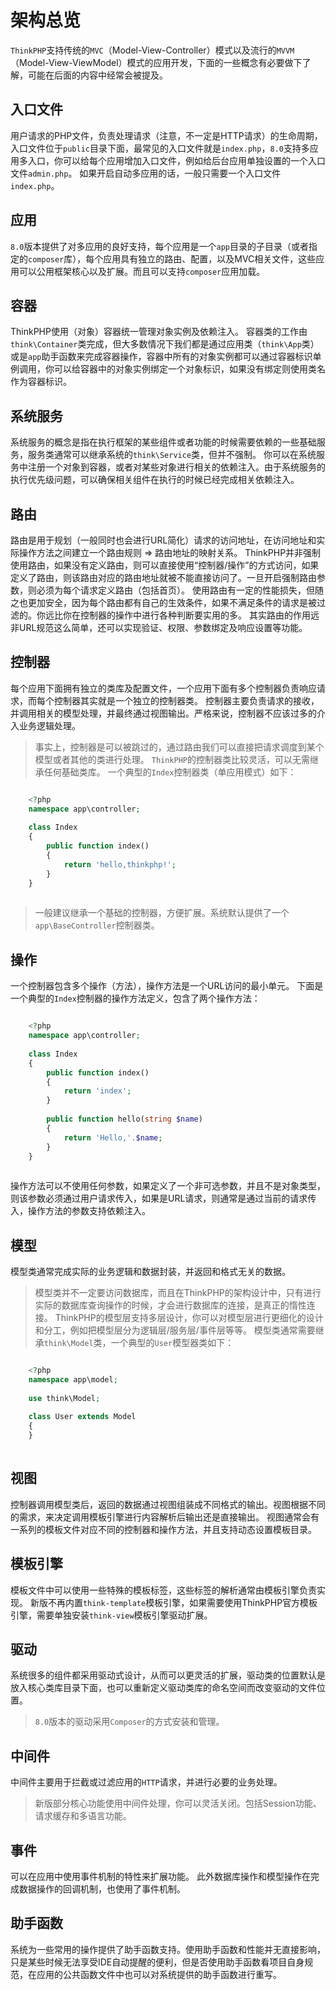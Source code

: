 # 架构总览

`ThinkPHP`支持传统的`MVC`（Model-View-Controller）模式以及流行的`MVVM`（Model-View-ViewModel）模式的应用开发，下面的一些概念有必要做下了解，可能在后面的内容中经常会被提及。
## 入口文件
用户请求的PHP文件，负责处理请求（注意，不一定是HTTP请求）的生命周期，入口文件位于`public`目录下面，最常见的入口文件就是`index.php`，`8.0`支持多应用多入口，你可以给每个应用增加入口文件，例如给后台应用单独设置的一个入口文件`admin.php`。
如果开启自动多应用的话，一般只需要一个入口文件`index.php`。
## 应用
`8.0`版本提供了对多应用的良好支持，每个应用是一个`app`目录的子目录（或者指定的`composer`库），每个应用具有独立的路由、配置，以及MVC相关文件，这些应用可以公用框架核心以及扩展。而且可以支持`composer`应用加载。
## 容器
ThinkPHP使用（对象）容器统一管理对象实例及依赖注入。
容器类的工作由`think\Container`类完成，但大多数情况下我们都是通过应用类（`think\App`类）或是`app`助手函数来完成容器操作，容器中所有的对象实例都可以通过容器标识单例调用，你可以给容器中的对象实例绑定一个对象标识，如果没有绑定则使用类名作为容器标识。
## 系统服务
系统服务的概念是指在执行框架的某些组件或者功能的时候需要依赖的一些基础服务，服务类通常可以继承系统的`think\Service`类，但并不强制。
你可以在系统服务中注册一个对象到容器，或者对某些对象进行相关的依赖注入。由于系统服务的执行优先级问题，可以确保相关组件在执行的时候已经完成相关依赖注入。
## 路由
路由是用于规划（一般同时也会进行URL简化）请求的访问地址，在访问地址和实际操作方法之间建立一个路由规则 => 路由地址的映射关系。
ThinkPHP并非强制使用路由，如果没有定义路由，则可以直接使用“控制器/操作”的方式访问，如果定义了路由，则该路由对应的路由地址就被不能直接访问了。一旦开启强制路由参数，则必须为每个请求定义路由（包括首页）。
使用路由有一定的性能损失，但随之也更加安全，因为每个路由都有自己的生效条件，如果不满足条件的请求是被过滤的。你远比你在控制器的操作中进行各种判断要实用的多。
其实路由的作用远非URL规范这么简单，还可以实现验证、权限、参数绑定及响应设置等功能。
## 控制器
每个应用下面拥有独立的类库及配置文件，一个应用下面有多个控制器负责响应请求，而每个控制器其实就是一个独立的控制器类。
控制器主要负责请求的接收，并调用相关的模型处理，并最终通过视图输出。严格来说，控制器不应该过多的介入业务逻辑处理。
> 事实上，控制器是可以被跳过的，通过路由我们可以直接把请求调度到某个模型或者其他的类进行处理。
`ThinkPHP`的控制器类比较灵活，可以无需继承任何基础类库。
一个典型的`Index`控制器类（单应用模式）如下：
```php

    <?php
    namespace app\controller;
    
    class Index 
    {
        public function index()
        {
            return 'hello,thinkphp!';
        }
    }
    

```
> 一般建议继承一个基础的控制器，方便扩展。系统默认提供了一个`app\BaseController`控制器类。
## 操作
一个控制器包含多个操作（方法），操作方法是一个URL访问的最小单元。
下面是一个典型的`Index`控制器的操作方法定义，包含了两个操作方法：
```php

    <?php
    namespace app\controller;
    
    class Index 
    {
        public function index()
        {
            return 'index';
        }
        
        public function hello(string $name)
        {
            return 'Hello,'.$name;
        }
    }
    

```
操作方法可以不使用任何参数，如果定义了一个非可选参数，并且不是对象类型，则该参数必须通过用户请求传入，如果是URL请求，则通常是通过当前的请求传入，操作方法的参数支持依赖注入。
## 模型
模型类通常完成实际的业务逻辑和数据封装，并返回和格式无关的数据。
> 模型类并不一定要访问数据库，而且在ThinkPHP的架构设计中，只有进行实际的数据库查询操作的时候，才会进行数据库的连接，是真正的惰性连接。
ThinkPHP的模型层支持多层设计，你可以对模型层进行更细化的设计和分工，例如把模型层分为逻辑层/服务层/事件层等等。
模型类通常需要继承`think\Model`类，一个典型的`User`模型器类如下：
```php

    <?php
    namespace app\model;
    
    use think\Model;
    
    class User extends Model
    {
    }
    

```
## 视图
控制器调用模型类后，返回的数据通过视图组装成不同格式的输出。视图根据不同的需求，来决定调用模板引擎进行内容解析后输出还是直接输出。
视图通常会有一系列的模板文件对应不同的控制器和操作方法，并且支持动态设置模板目录。
## 模板引擎
模板文件中可以使用一些特殊的模板标签，这些标签的解析通常由模板引擎负责实现。
新版不再内置`think-template`模板引擎，如果需要使用ThinkPHP官方模板引擎，需要单独安装`think-view`模板引擎驱动扩展。
## 驱动
系统很多的组件都采用驱动式设计，从而可以更灵活的扩展，驱动类的位置默认是放入核心类库目录下面，也可以重新定义驱动类库的命名空间而改变驱动的文件位置。
> `8.0`版本的驱动采用`Composer`的方式安装和管理。
## 中间件
中间件主要用于拦截或过滤应用的`HTTP`请求，并进行必要的业务处理。
> 新版部分核心功能使用中间件处理，你可以灵活关闭。包括Session功能、请求缓存和多语言功能。
## 事件
可以在应用中使用事件机制的特性来扩展功能。
此外数据库操作和模型操作在完成数据操作的回调机制，也使用了事件机制。
## 助手函数
系统为一些常用的操作提供了助手函数支持。使用助手函数和性能并无直接影响，只是某些时候无法享受IDE自动提醒的便利，但是否使用助手函数看项目自身规范，在应用的公共函数文件中也可以对系统提供的助手函数进行重写。
